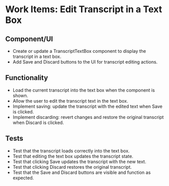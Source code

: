# Work Items: Edit Transcript in a Text Box

## Component/UI

- Create or update a TranscriptTextBox component to display the transcript in a text box.
- Add Save and Discard buttons to the UI for transcript editing actions.

## Functionality

- Load the current transcript into the text box when the component is shown.
- Allow the user to edit the transcript text in the text box.
- Implement saving: update the transcript with the edited text when Save is clicked.
- Implement discarding: revert changes and restore the original transcript when Discard is clicked.

## Tests

- Test that the transcript loads correctly into the text box.
- Test that editing the text box updates the transcript state.
- Test that clicking Save updates the transcript with the new text.
- Test that clicking Discard restores the original transcript.
- Test that the Save and Discard buttons are visible and function as expected.
